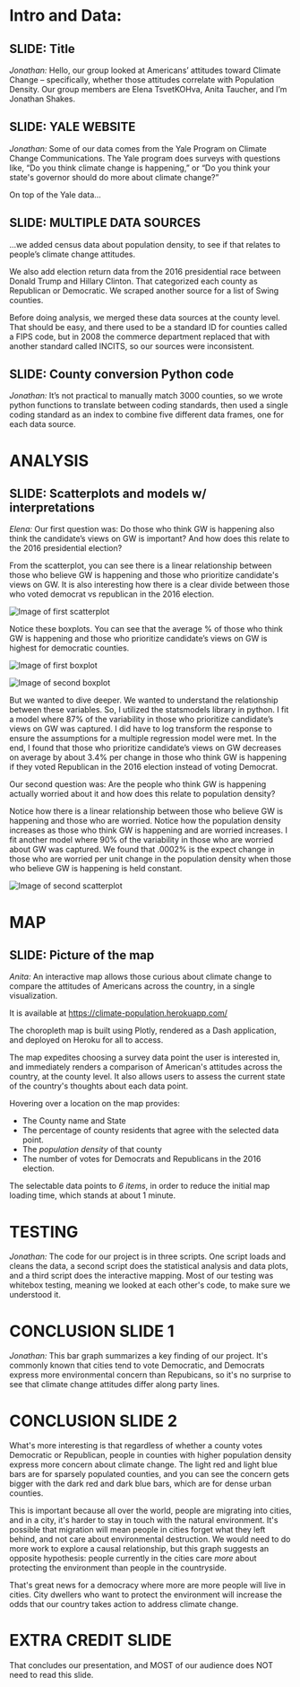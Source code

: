 # Intro and Data:
## SLIDE: Title 
*Jonathan:* Hello, our group looked at Americans’ attitudes toward Climate Change – specifically, whether those attitudes correlate with Population Density.  Our group members are Elena TsvetKOHva, Anita Taucher, and I’m Jonathan Shakes.

## SLIDE: YALE WEBSITE
*Jonathan:* Some of our data comes from the Yale Program on Climate Change Communications. The Yale program does surveys with questions like, “Do you think climate change is happening,” or “Do you think your state's governor should do more about climate change?” 

On top of the Yale data...

## SLIDE: MULTIPLE DATA SOURCES

...we added census data about population density, to see if that relates to people’s climate change attitudes.

We also add election return data from the 2016 presidential race between Donald Trump and Hillary Clinton. That categorized each county as Republican or Democratic. We scraped another source for a list of Swing counties.  

Before doing analysis, we merged these data sources at the county level. That should be easy, and there used to be a standard ID for counties called a FIPS code, but in 2008 the commerce department replaced that with another standard called INCITS, so our sources were inconsistent.

## SLIDE: County conversion Python code
*Jonathan:* It’s not practical to manually match 3000 counties, so we wrote python functions to translate between coding standards, then used a single coding standard as an index to combine five different data frames, one for each data source.


# ANALYSIS
## SLIDE: Scatterplots and models w/ interpretations

*Elena:* Our first question was: Do those who think GW is happening also think the candidate’s views on GW is important? And how does this relate to the 2016 presidential election?

From the scatterplot, you can see there is a linear relationship between those who believe GW is happening and those who prioritize candidate's views on GW. It is also interesting how there is a clear divide between those who voted democrat vs republican in the 2016 election.  

![Image of first scatterplot](https://raw.githubusercontent.com/eltsvetk/CS5010_Project/main/scatterplot_CC_Political_Affiliation.png)

Notice these boxplots. You can see that the average % of those who think GW is happening and those who prioritize candidate’s views on GW is highest for democratic counties.

![Image of first boxplot](https://raw.githubusercontent.com/eltsvetk/CS5010_Project/main/boxplot1.png)

![Image of second boxplot](https://raw.githubusercontent.com/eltsvetk/CS5010_Project/main/boxplot2.png)

But we wanted to dive deeper. We wanted to understand the relationship between these variables. So, I utilized the statsmodels library in python. I fit a model where 87% of the variability in those who prioritize candidate’s views on GW was captured. I did have to log transform the response to ensure the assumptions for a multiple regression model were met. In the end, I found that those who prioritize candidate’s views on GW decreases on average by about 3.4% per change in those who think GW is happening if they voted Republican in the 2016 election instead of voting Democrat. 

Our second question was: Are the people who think GW is happening actually worried about it and how does this relate to population density?

Notice how there is a linear relationship between those who believe GW is happening and those who are worried. Notice how the population density increases as those who think GW is happening and are worried increases. I fit another model where 90% of the variability in those who are worried about GW was captured. We found that .0002% is the expect change in those who are worried per unit change in the population density when those who believe GW is happening is held constant. 

![Image of second scatterplot](https://raw.githubusercontent.com/eltsvetk/CS5010_Project/main/scatterplot_CC_PopDensity.png)

# MAP
## SLIDE: Picture of the map

*Anita:* An interactive map allows those curious about climate change to compare the attitudes of Americans across the country, in a single visualization.

It is available at https://climate-population.herokuapp.com/

The choropleth map is built using Plotly, rendered as a Dash application, and deployed on Heroku for all to access.

The map expedites choosing a survey data point the user is interested in, and immediately renders a comparison of American's attitudes across the country, at the county level.  It also allows users to assess the current state of the country's thoughts about each data point.

Hovering over a location on the map provides: 
*	The County name and State
*	The percentage of county residents that agree with the selected data point.
*	The *population density* of that county
*	The number of votes for Democrats and Republicans in the 2016 election.  

The selectable data points to _6 items_, in order to reduce the initial map loading time, which stands at about 1 minute.



# TESTING 
*Jonathan:* The code for our project is in three scripts. One script loads and cleans the data, a second script does the statistical analysis and data plots, and a third script does the interactive mapping. Most of our testing was whitebox testing, meaning we looked at each other's code, to make sure we understood it. 

# CONCLUSION SLIDE 1
*Jonathan:* This bar graph summarizes a key finding of our project. It's commonly known that cities tend to vote Democratic, and Democrats express more environmental concern than Repubicans, so it's no surprise to see that climate change attitudes differ along party lines.

# CONCLUSION SLIDE 2

What's more interesting is that regardless of whether a county votes Democratic or Republican, people in counties with higher population density express more concern about climate change. The light red and light blue bars are for sparsely populated counties, and you can see the concern gets bigger with the dark red and dark blue bars, which are for dense urban counties.
 
This is important because all over the world, people are migrating into cities, and in a city, it's harder to stay in touch with the natural environment. It's possible that migration will mean people in cities forget what they left behind, and not care about environmental destruction.  We would need to do more work to explore a causal relationship, but this graph suggests an opposite hypothesis: people currently in the cities care *more* about protecting the environment than people in the countryside. 

That's great news for a democracy where more are more people will live in cities. City dwellers who want to protect the environment will increase the odds that our country takes action to address climate change.

# EXTRA CREDIT SLIDE

That concludes our presentation, and MOST of our audience does NOT need to read this slide.




